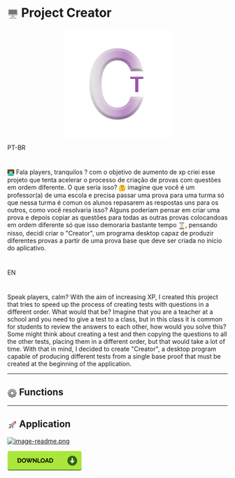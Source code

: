 <main>
<h1><img src="to_readme\desktop.png" width="25" height="25" align="center"></img> Project Creator</h1>
<p align="center">
<img src="to_readme\logo_readme.png" align="center" ></img>
</p>

PT-BR
#

<div class='text_main'>
    <img src="to_readme\emoji_programing.png" width="16" height="16" align="center" ><img>
    Fala players, tranquilos ? com o objetivo de aumento de xp criei esse projeto que tenta acelerar o processo de criação de provas com questões em ordem diferente.
    O que seria isso? <img src="to_readme\duvide_emoji.png" width="16" height="16" align="center"><img> imagine que você é um professor(a) de uma escola e precisa passar uma prova para uma turma só que nessa turma é comun os alunos repasarem as respostas uns para os outros, como você resolvaria isso? Alguns poderiam pensar em criar uma prova e  depois copiar as questões para todas as outras provas colocandoas em ordem diferente só que isso demoraria bastante tempo <img src="to_readme\emoji_time.png" width="16" height="16" align="center"><img>, pensando nisso, decidi criar o "Creator", um programa desktop capaz de produzir diferentes provas a partir de uma prova base que deve ser criada no início do aplicativo.
</div>

#
EN
#

Speak players, calm? With the aim of increasing XP, I created this project that tries to speed up the process of creating tests with questions in a different order. What would that be? Imagine that you are a teacher at a school and you need to give a test to a class, but in this class it is common for students to review the answers to each other, how would you solve this? Some might think about creating a test and then copying the questions to all the other tests, placing them in a different order, but that would take a lot of time. With that in mind, I decided to create "Creator", a desktop program capable of producing different tests from a single base proof that must be created at the beginning of the application.


<hr>
<h2><img src="to_readme\config_emoji.png" width="22" height="22" align="center" ></img> Functions</h2>

<hr>
<h2><img src="to_readme\emoji_rocket.png" width="22" height="22" align="center"></img> Application</h2>

[![image-readme.png](https://i.postimg.cc/bNYkKTP1/image-readme.png)](https://postimg.cc/JtgsXjGh)

[<img src="to_readme/kindpng_4986476.png" width="170"/>](https://www.mediafire.com/file/ctlyxorjrs1zqfv/creator1.0_setup.exe/file#)
</main>

